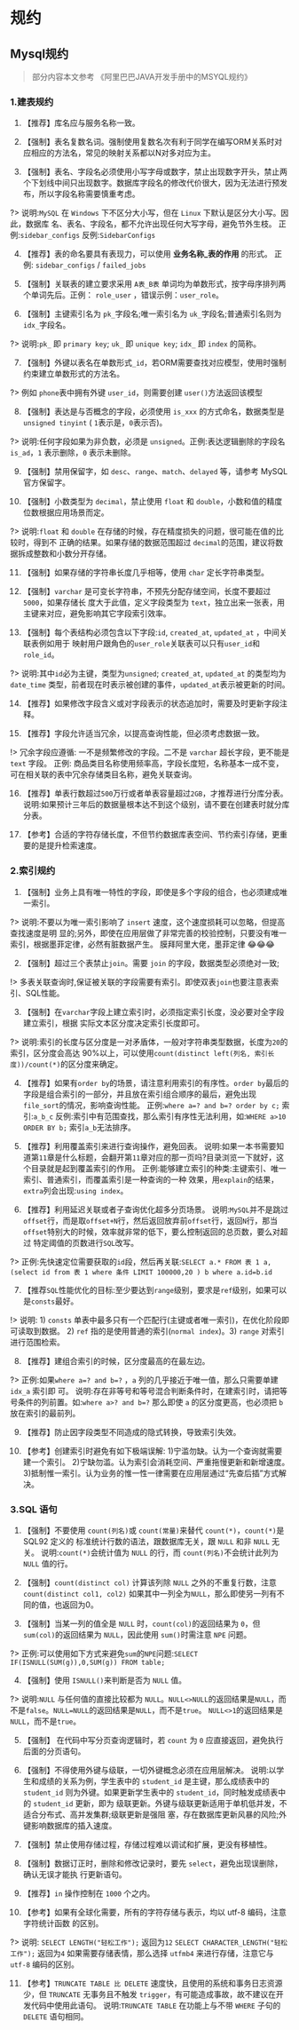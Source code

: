 # 规约

## Mysql规约 

> 部分内容本文参考 《阿里巴巴JAVA开发手册中的MSYQL规约》

### 1.建表规约
1. 【推荐】库名应与服务名称一致。

2. 【强制】表名复数名词。强制使用复数名次有利于同学在编写ORM关系时对应相应的方法名，常见的映射关系都以N对多对应为主。

3. 【强制】表名、字段名必须使用小写字母或数字，禁止出现数字开头，禁止两个下划线中间只出现数字。数据库字段名的修改代价很大，因为无法进行预发布，所以字段名称需要慎重考虑。 

?> 说明:`MySQL` 在 `Windows` 下不区分大小写，但在 `Linux` 下默认是区分大小写。因此，数据库 名、表名、字段名，都不允许出现任何大写字母，避免节外生枝。 正例:`sidebar_configs` 反例:`SidebarConfigs`

4. 【推荐】表的命名要具有表现力，可以使用 **业务名称_表的作用** 的形式。 正例: `sidebar_configs` / `failed_jobs` 
   
5. 【强制】关联表的建立要求采用 `A表_B表` 单词均为单数形式，按字母序排列两个单词先后。正例： `role_user` ，错误示例：`user_role`。
   
6. 【强制】主键索引名为 `pk_`字段名;唯一索引名为 `uk_`字段名;普通索引名则为 `idx_`字段名。
    
?>  说明:`pk_` 即 `primary key`; `uk_` 即 `unique key`; `idx_` 即 `index` 的简称。
    
7. 【强制】外键以表名在单数形式`_id`，若ORM需要查找对应模型，使用时强制约束建立单数形式的方法名。
  
?> 例如 `phone`表中拥有外键 `user_id`，则需要创建 `user()`方法返回该模型 

8. 【强制】表达是与否概念的字段，必须使用 `is_xxx` 的方式命名，数据类型是 `unsigned tinyint` ( `1`表示是，`0`表示否)。

?> 说明:任何字段如果为非负数，必须是 `unsigned`。正例:表达逻辑删除的字段名 `is_ad`，`1` 表示删除，`0` 表示未删除。

9. 【强制】禁用保留字，如 `desc`、`range`、`match`、`delayed` 等，请参考 MySQL 官方保留字。

10. 【强制】小数类型为 `decimal`，禁止使用 `float` 和 `double`，小数和值的精度位数根据应用场景而定。

?> 说明:`float` 和 `double` 在存储的时候，存在精度损失的问题，很可能在值的比较时，得到不 正确的结果。如果存储的数据范围超过 `decimal`的范围，建议将数据拆成整数和小数分开存储。

11. 【强制】如果存储的字符串长度几乎相等，使用 `char` 定长字符串类型。

12. 【强制】`varchar` 是可变长字符串，不预先分配存储空间，长度不要超过 `5000`，如果存储长 度大于此值，定义字段类型为 `text`，独立出来一张表，用主键来对应，避免影响其它字段索引效率。

13. 【强制】每个表结构必须包含以下字段:`id`, `created_at`, `updated_at` ，中间关联表例如用于 映射用户跟角色的`user_role`关联表可以只有`user_id`和`role_id`。

?> 说明:其中`id`必为主键，类型为`unsigned`; `created_at`, `updated_at` 的类型均为 `date_time` 类型，前者现在时表示被创建的事件，`updated_at`表示被更新的时间。

14. 【推荐】如果修改字段含义或对字段表示的状态追加时，需要及时更新字段注释。

15. 【推荐】字段允许适当冗余，以提高查询性能，但必须考虑数据一致。

!> 冗余字段应遵循: 一不是频繁修改的字段。二不是 `varchar` 超长字段，更不能是 `text` 字段。
正例: 商品类目名称使用频率高，字段长度短，名称基本一成不变，可在相关联的表中冗余存储类目名称，避免关联查询。

16. 【推荐】单表行数超过`500`万行或者单表容量超过`2GB`，才推荐进行分库分表。 说明:如果预计三年后的数据量根本达不到这个级别，请不要在创建表时就分库分表。

17. 【参考】合适的字符存储长度，不但节约数据库表空间、节约索引存储，更重要的是提升检索速度。

### 2.索引规约

1. 【强制】业务上具有唯一特性的字段，即使是多个字段的组合，也必须建成唯一索引。 

?> 说明:不要以为唯一索引影响了 `insert` 速度，这个速度损耗可以忽略，但提高查找速度是明 显的;另外，即使在应用层做了非常完善的校验控制，只要没有唯一索引，根据墨菲定律，必然有脏数据产生。 膜拜阿里大佬，墨菲定律 😂😂😂

2. 【强制】超过三个表禁止`join`。需要 `join` 的字段，数据类型必须绝对一致;

!> 多表关联查询时,保证被关联的字段需要有索引。即使双表`join`也要注意表索引、SQL性能。

3. 【强制】在`varchar`字段上建立索引时，必须指定索引长度，没必要对全字段建立索引，根据 实际文本区分度决定索引长度即可。

?> 说明:索引的长度与区分度是一对矛盾体，一般对字符串类型数据，长度为`20`的索引，区分度会高达 90%以上，可以使用`count(distinct left(列名, 索引长度))/count(*)`的区分度来确定。

4. 【推荐】如果有`order by`的场景，请注意利用索引的有序性。`order by`最后的字段是组合索引的一部分，并且放在索引组合顺序的最后，避免出现`file_sort`的情况，影响查询性能。 正例:`where a=? and b=? order by c;` 索引:`a_b_c` 反例:索引中有范围查找，那么索引有序性无法利用，如:`WHERE a>10 ORDER BY b;` 索引`a_b`无法排序。

5. 【推荐】利用覆盖索引来进行查询操作，避免回表。
说明:如果一本书需要知道第`11`章是什么标题，会翻开第`11`章对应的那一页吗?目录浏览一下就好，这个目录就是起到覆盖索引的作用。 正例:能够建立索引的种类:主键索引、唯一索引、普通索引，而覆盖索引是一种查询的一种 效果，用`explain`的结果，`extra`列会出现:`using index`。

6. 【推荐】利用延迟关联或者子查询优化超多分页场景。
说明:`MySQL`并不是跳过`offset`行，而是取`offset+N`行，然后返回放弃前`offset`行，返回`N`行，那当`offset`特别大的时候，效率就非常的低下，要么控制返回的总页数，要么对超过 特定阈值的页数进行`SQL`改写。

?> 正例:先快速定位需要获取的`id`段，然后再关联:`SELECT a.* FROM 表 1 a, (select id from 表 1 where 条件 LIMIT 100000,20 ) b where a.id=b.id`

7. 【推荐`SQL`性能优化的目标:至少要达到`range`级别，要求是`ref`级别，如果可以是`consts`最好。

!> 说明: 1) `consts` 单表中最多只有一个匹配行(主键或者唯一索引)，在优化阶段即可读取到数据。 2) `ref` 指的是使用普通的索引(`normal index`)。3) `range` 对索引进行范围检索。

8. 【推荐】建组合索引的时候，区分度最高的在最左边。

?> 正例:如果`where a=? and b=?` ，`a` 列的几乎接近于唯一值，那么只需要单建 `idx_a` 索引即 可。 说明:存在非等号和等号混合判断条件时，在建索引时，请把等号条件的列前置。如:`where a>? and b=?` 那么即使 `a` 的区分度更高，也必须把 `b` 放在索引的最前列。

9. 【推荐】防止因字段类型不同造成的隐式转换，导致索引失效。

10. 【参考】创建索引时避免有如下极端误解: 1)宁滥勿缺。认为一个查询就需要建一个索引。 2)宁缺勿滥。认为索引会消耗空间、严重拖慢更新和新增速度。 3)抵制惟一索引。认为业务的惟一性一律需要在应用层通过“先查后插”方式解决。


### 3.SQL 语句
1. 【强制】不要使用 `count(列名)`或 `count(常量)`来替代 `count(*)`，`count(*)`是 SQL92 定义的 标准统计行数的语法，跟数据库无关，跟 `NULL` 和非 `NULL` 无关。 说明:`count(*)`会统计值为 `NULL` 的行，而 `count(列名)`不会统计此列为 `NULL` 值的行。
   
2. 【强制】`count(distinct col)` 计算该列除 `NULL` 之外的不重复行数，注意 `count(distinct col1, col2)` 如果其中一列全为`NULL`，那么即使另一列有不同的值，也返回为0。
   
3. 【强制】当某一列的值全是 `NULL` 时，`count(col)`的返回结果为 `0`，但 `sum(col)`的返回结果为 `NULL`，因此使用 `sum()`时需注意 `NPE` 问题。 

?> 正例:可以使用如下方式来避免`sum`的`NPE`问题:`SELECT IF(ISNULL(SUM(g)),0,SUM(g)) FROM table;`

4. 【强制】使用 `ISNULL()`来判断是否为 `NULL` 值。

?> 说明:`NULL` 与任何值的直接比较都为 `NULL`。`NULL<>NULL`的返回结果是`NULL`，而不是`false`。`NULL=NULL`的返回结果是`NULL`，而不是`true`。 `NULL<>1`的返回结果是`NULL`，而不是`true`。

5. 【强制】 在代码中写分页查询逻辑时，若 `count` 为 `0` 应直接返回，避免执行后面的分页语句。

6. 【强制】不得使用外键与级联，一切外键概念必须在应用层解决。 说明:以学生和成绩的关系为例，学生表中的 `student_id` 是主键，那么成绩表中的 `student_id` 则为外键。如果更新学生表中的 `student_id`，同时触发成绩表中的 `student_id` 更新，即为 级联更新。外键与级联更新适用于单机低并发，不适合分布式、高并发集群;级联更新是强阻 塞，存在数据库更新风暴的风险;外键影响数据库的插入速度。

7. 【强制】禁止使用存储过程，存储过程难以调试和扩展，更没有移植性。

8.  【强制】数据订正时，删除和修改记录时，要先 `select`，避免出现误删除，确认无误才能执 行更新语句。

9. 【推荐】`in` 操作控制在 `1000` 个之内。

10. 【参考】如果有全球化需要，所有的字符存储与表示，均以 utf-8 编码，注意字符统计函数 的区别。

?> 说明:
`SELECT LENGTH("轻松工作");` 返回为`12`
`SELECT CHARACTER_LENGTH("轻松工作");` 返回为`4` 如果需要存储表情，那么选择 `utfmb4` 来进行存储，注意它与 `utf-8` 编码的区别。

11. 【参考】`TRUNCATE TABLE 比 DELETE` 速度快，且使用的系统和事务日志资源少，但 `TRUNCATE` 无事务且不触发 `trigger`，有可能造成事故，故不建议在开发代码中使用此语句。 说明:`TRUNCATE TABLE` 在功能上与不带 `WHERE` 子句的 `DELETE` 语句相同。
